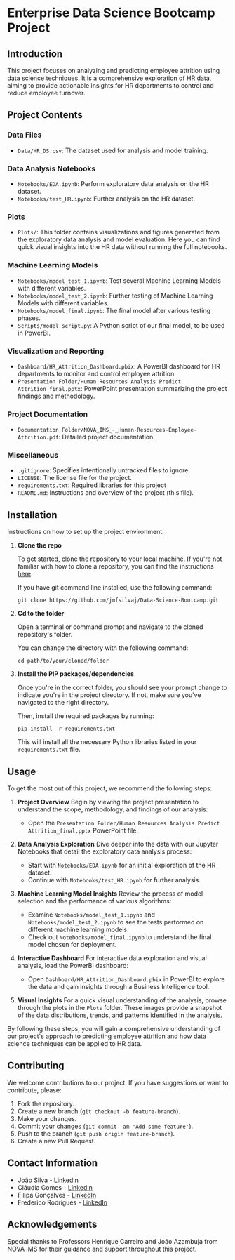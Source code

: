 # Enterprise Data Science Bootcamp Project

## Introduction
This project focuses on analyzing and predicting employee attrition using data science techniques. It is a comprehensive exploration of HR data, aiming to provide actionable insights for HR departments to control and reduce employee turnover.

## Project Contents

### Data Files
- `Data/HR_DS.csv`: The dataset used for analysis and model training.

### Data Analysis Notebooks
- `Notebooks/EDA.ipynb`: Perform exploratory data analysis on the HR dataset.
- `Notebooks/test_HR.ipynb`: Further analysis on the HR dataset.

### Plots
- `Plots/`: This folder contains visualizations and figures generated from the exploratory data analysis and model evaluation. Here you can find quick visual insights into the HR data without running the full notebooks.

### Machine Learning Models
- `Notebooks/model_test_1.ipynb`: Test several Machine Learning Models with different variables.
- `Notebooks/model_test_2.ipynb`: Further testing of Machine Learning Models with different variables.
- `Notebooks/model_final.ipynb`: The final model after various testing phases.
- `Scripts/model_script.py`: A Python script of our final model, to be used in PowerBI.

### Visualization and Reporting
- `Dashboard/HR_Attrition_Dashboard.pbix`: A PowerBI dashboard for HR departments to monitor and control employee attrition.
- `Presentation Folder/Human Resources Analysis Predict Attrition_final.pptx`: PowerPoint presentation summarizing the project findings and methodology.

### Project Documentation
- `Documentation Folder/NOVA_IMS_-_Human-Resources-Employee-Attrition.pdf`: Detailed project documentation.

### Miscellaneous
- `.gitignore`: Specifies intentionally untracked files to ignore.
- `LICENSE`: The license file for the project.
- `requirements.txt`: Required libraries for this project
- `README.md`: Instructions and overview of the project (this file).

## Installation

Instructions on how to set up the project environment:

1. **Clone the repo**

   To get started, clone the repository to your local machine. If you're not familiar with how to clone a repository, you can find the instructions [here](https://docs.github.com/en/repositories/creating-and-managing-repositories/cloning-a-repository).

   If you have git command line installed, use the following command:

   ```
   git clone https://github.com/jmfsilvaj/Data-Science-Bootcamp.git
   ```

2. **Cd to the folder**

   Open a terminal or command prompt and navigate to the cloned repository's folder.

   You can change the directory with the following command:

   ```
   cd path/to/your/cloned/folder
   ```

3. **Install the PIP packages/dependencies**

   Once you're in the correct folder, you should see your prompt change to indicate you're in the project directory. If not, make sure you've navigated to the right directory.

   Then, install the required packages by running:

   ```
   pip install -r requirements.txt
   ```

   This will install all the necessary Python libraries listed in your `requirements.txt` file.

## Usage

To get the most out of this project, we recommend the following steps:

1. **Project Overview**
   Begin by viewing the project presentation to understand the scope, methodology, and findings of our analysis:
   - Open the `Presentation Folder/Human Resources Analysis Predict Attrition_final.pptx` PowerPoint file.

2. **Data Analysis Exploration**
   Dive deeper into the data with our Jupyter Notebooks that detail the exploratory data analysis process:
   - Start with `Notebooks/EDA.ipynb` for an initial exploration of the HR dataset.
   - Continue with `Notebooks/test_HR.ipynb` for further analysis.

3. **Machine Learning Model Insights**
   Review the process of model selection and the performance of various algorithms:
   - Examine `Notebooks/model_test_1.ipynb` and `Notebooks/model_test_2.ipynb` to see the tests performed on different machine learning models.
   - Check out `Notebooks/model_final.ipynb` to understand the final model chosen for deployment.

4. **Interactive Dashboard**
   For interactive data exploration and visual analysis, load the PowerBI dashboard:
   - Open `Dashboard/HR_Attrition_Dashboard.pbix` in PowerBI to explore the data and gain insights through a Business Intelligence tool.

5. **Visual Insights**
   For a quick visual understanding of the analysis, browse through the plots in the `Plots` folder. These images provide a snapshot of the data distributions, trends, and patterns identified in the analysis.

By following these steps, you will gain a comprehensive understanding of our project's approach to predicting employee attrition and how data science techniques can be applied to HR data.


## Contributing

We welcome contributions to our project. If you have suggestions or want to contribute, please:

1. Fork the repository.
2. Create a new branch (`git checkout -b feature-branch`).
3. Make your changes.
4. Commit your changes (`git commit -am 'Add some feature'`).
5. Push to the branch (`git push origin feature-branch`).
6. Create a new Pull Request.

## Contact Information
- João Silva - [LinkedIn](https://www.linkedin.com/in/joao-silva-8625034a/)
- Cláudia Gomes - [LinkedIn](https://www.linkedin.com/in/cláudia-gomes-4b8bbb191/)
- Filipa Gonçalves - [LinkedIn](https://www.linkedin.com/in/filipa-gonçalves-71970115a/)
- Frederico Rodrigues - [LinkedIn](https://www.linkedin.com/in/frederico-rodrigues-895897101/)


## Acknowledgements
Special thanks to Professors Henrique Carreiro and João Azambuja from NOVA IMS for their guidance and support throughout this project.
